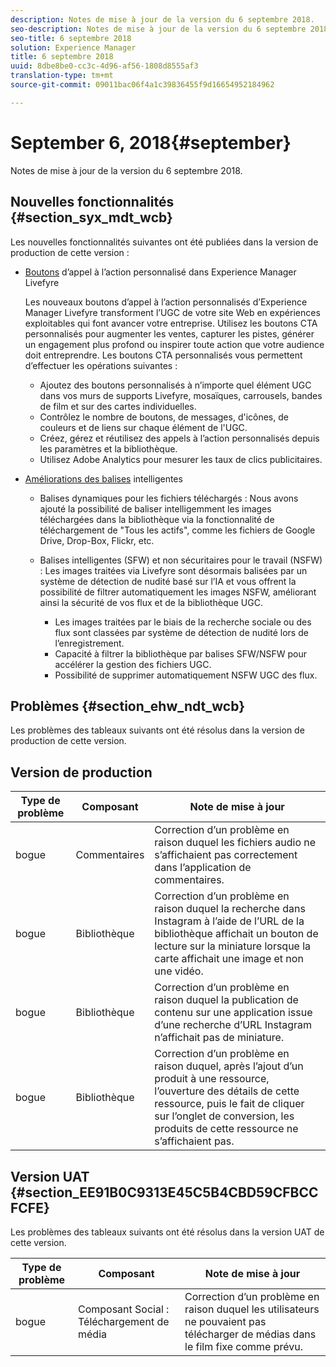 ```yaml
---
description: Notes de mise à jour de la version du 6 septembre 2018.
seo-description: Notes de mise à jour de la version du 6 septembre 2018.
seo-title: 6 septembre 2018
solution: Experience Manager
title: 6 septembre 2018
uuid: 8dbe8be0-cc3c-4d96-af56-1808d8555af3
translation-type: tm+mt
source-git-commit: 09011bac06f4a1c39836455f9d16654952184962

---
```



# September 6, 2018{#september}

Notes de mise à jour de la version du 6 septembre 2018.

## Nouvelles fonctionnalités {#section_syx_mdt_wcb}

Les nouvelles fonctionnalités suivantes ont été publiées dans la version de production de cette version :

* [Boutons](/help/using/c-features-livefyre/c-call-to-action-button.md#topic_EBE23A0F827645E0A0C619DCF3872EE5) d’appel à l’action personnalisé dans Experience Manager Livefyre

   Les nouveaux boutons d’appel à l’action personnalisés d’Experience Manager Livefyre transforment l’UGC de votre site Web en expériences exploitables qui font avancer votre entreprise. Utilisez les boutons CTA personnalisés pour augmenter les ventes, capturer les pistes, générer un engagement plus profond ou inspirer toute action que votre audience doit entreprendre. Les boutons CTA personnalisés vous permettent d’effectuer les opérations suivantes :

   * Ajoutez des boutons personnalisés à n’importe quel élément UGC dans vos murs de supports Livefyre, mosaïques, carrousels, bandes de film et sur des cartes individuelles.
   * Contrôlez le nombre de boutons, de messages, d'icônes, de couleurs et de liens sur chaque élément de l'UGC.
   * Créez, gérez et réutilisez des appels à l’action personnalisés depuis les paramètres et la bibliothèque.
   * Utilisez Adobe Analytics pour mesurer les taux de clics publicitaires.

* [Améliorations des balises](/help/using/c-features-livefyre/c-smart-tags/c-smart-tags.md#c_smart_tags) intelligentes

   * Balises dynamiques pour les fichiers téléchargés : Nous avons ajouté la possibilité de baliser intelligemment les images téléchargées dans la bibliothèque via la fonctionnalité de téléchargement de "Tous les actifs", comme les fichiers de Google Drive, Drop-Box, Flickr, etc.
   * Balises intelligentes (SFW) et non sécuritaires pour le travail (NSFW) : Les images traitées via Livefyre sont désormais balisées par un système de détection de nudité basé sur l’IA et vous offrent la possibilité de filtrer automatiquement les images NSFW, améliorant ainsi la sécurité de vos flux et de la bibliothèque UGC.

      * Les images traitées par le biais de la recherche sociale ou des flux sont classées par système de détection de nudité lors de l’enregistrement.
      * Capacité à filtrer la bibliothèque par balises SFW/NSFW pour accélérer la gestion des fichiers UGC.
      * Possibilité de supprimer automatiquement NSFW UGC des flux.

## Problèmes {#section_ehw_ndt_wcb}

Les problèmes des tableaux suivants ont été résolus dans la version de production de cette version.

## Version de production

| **Type de problème** | **Composant** | **Note de mise à jour** |
|---|---|---|
| bogue | Commentaires | Correction d’un problème en raison duquel les fichiers audio ne s’affichaient pas correctement dans l’application de commentaires. |
| bogue | Bibliothèque | Correction d’un problème en raison duquel la recherche dans Instagram à l’aide de l’URL de la bibliothèque affichait un bouton de lecture sur la miniature lorsque la carte affichait une image et non une vidéo. |
| bogue | Bibliothèque | Correction d’un problème en raison duquel la publication de contenu sur une application issue d’une recherche d’URL Instagram n’affichait pas de miniature. |
| bogue | Bibliothèque | Correction d’un problème en raison duquel, après l’ajout d’un produit à une ressource, l’ouverture des détails de cette ressource, puis le fait de cliquer sur l’onglet de conversion, les produits de cette ressource ne s’affichaient pas. |

## Version UAT {#section_EE91B0C9313E45C5B4CBD59CFBCCFCFE}

Les problèmes des tableaux suivants ont été résolus dans la version UAT de cette version.

| **Type de problème** | **Composant** | **Note de mise à jour** |
|---|---|---|
| bogue | Composant Social : Téléchargement de média | Correction d’un problème en raison duquel les utilisateurs ne pouvaient pas télécharger de médias dans le film fixe comme prévu. |

